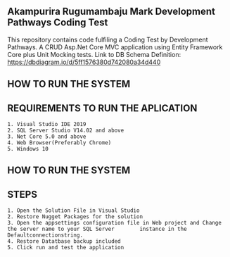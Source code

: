 ## Akampurira Rugumambaju Mark Development Pathways Coding Test
This repository contains code fulfiling a Coding Test by Development Pathways. A CRUD Asp.Net Core MVC application using Entity Framework Core plus Unit Mocking tests.
Link to DB Schema Definition: https://dbdiagram.io/d/5ff1576380d742080a34d440

## HOW TO RUN THE SYSTEM

## REQUIREMENTS TO RUN THE APLICATION
    1. Visual Studio IDE 2019
    2. SQL Server Studio V14.02 and above
    3. Net Core 5.0 and above
    4. Web Browser(Preferably Chrome)
    5. Windows 10

## HOW TO RUN THE SYSTEM
## STEPS
    1. Open the Solution File in Visual Studio
    2. Restore Nugget Packages for the solution
    3. Open the appsettings configuration file in Web project and Change the server name to your SQL Server        instance in the Defaultconnectionstring.
    4. Restore Datatbase backup included
    5. Click run and test the application